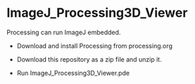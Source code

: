 # ImageJ_Processing3D_Viewer

Processing can run ImageJ embedded.

* Download and install Processing from processing.org 

* Download this repository as a zip file and unzip it.

* Run ImageJ_Processing3D_Viewer.pde

